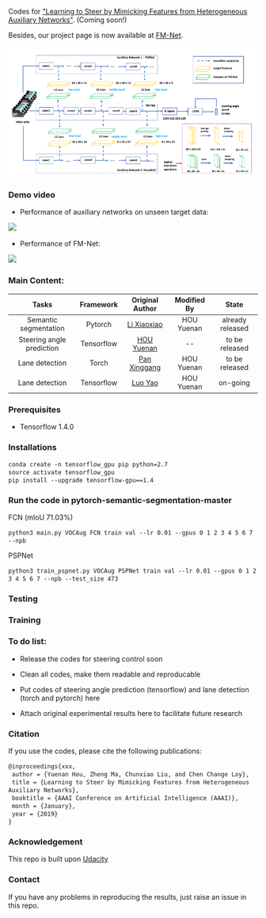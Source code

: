 Codes for ["Learning to Steer by Mimicking Features from Heterogeneous Auxiliary Networks"](https://arxiv.org/abs/1811.02759). (Coming soon!)

Besides, our project page is now available at [FM-Net](https://cardwing.github.io/projects/FM-Net).

<img src='./demo_video/intro.png' width=640>

### Demo video

- Performance of auxiliary networks on unseen target data:

<img src='https://github.com/cardwing/Codes-for-Steering-Control/blob/master/demo_video/demo_AX.gif' width=640>

- Performance of FM-Net:

<img src='https://github.com/cardwing/Codes-for-Steering-Control/blob/master/demo_video/demo_FM.gif' width=640>

### Main Content:

|Tasks|Framework|Original Author|Modified By|State|
|:---:|:---:|:---:|:---:|:---:|
|Semantic segmentation|Pytorch|[Li Xiaoxiao](https://scholar.google.com.hk/citations?user=udZam0oAAAAJ&hl=zh-CN)|HOU Yuenan|already released|
|Steering angle prediction|Tensorflow|[HOU Yuenan](https://cardwing.github.io/)|--|to be released|
|Lane detection|Torch|[Pan Xinggang](https://github.com/XingangPan)|HOU Yuenan|to be released|
|Lane detection|Tensorflow|[Luo Yao](https://github.com/MaybeShewill-CV)|HOU Yuenan|on-going|

### Prerequisites

- Tensorflow 1.4.0

### Installations
    conda create -n tensorflow_gpu pip python=2.7
    source activate tensorflow_gpu
    pip install --upgrade tensorflow-gpu==1.4

### Run the code in pytorch-semantic-segmentation-master

FCN (mIoU 71.03%)
```{r, engine='bash', count_lines}
python3 main.py VOCAug FCN train val --lr 0.01 --gpus 0 1 2 3 4 5 6 7 --npb
```

PSPNet
```{r, engine='bash', count_lines}
python3 train_pspnet.py VOCAug PSPNet train val --lr 0.01 --gpus 0 1 2 3 4 5 6 7 --npb --test_size 473
```

### Testing



### Training



### To do list:

- Release the codes for steering control soon

- Clean all codes, make them readable and reproducable

- Put codes of steering angle prediction (tensorflow) and lane detection (torch and pytorch) here

- Attach original experimental results here to facilitate future research


### Citation

If you use the codes, please cite the following publications:

``` 
@inproceedings{xxx,
 author = {Yuenan Hou, Zheng Ma, Chunxiao Liu, and Chen Change Loy},
 title = {Learning to Steer by Mimicking Features from Heterogeneous Auxiliary Networks},
 booktitle = {AAAI Conference on Artificial Intelligence (AAAI)},
 month = {January},
 year = {2019} 
}
```

### Acknowledgement
This repo is built upon [Udacity](https://github.com/udacity/self-driving-car)


### Contact
If you have any problems in reproducing the results, just raise an issue in this repo.
